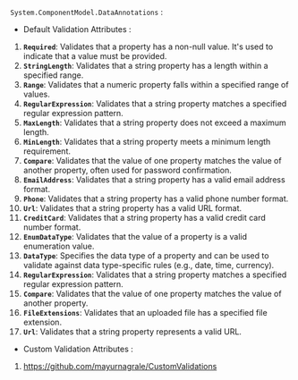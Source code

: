 `System.ComponentModel.DataAnnotations` :

- Default Validation Attributes :

1. **`Required`**: Validates that a property has a non-null value. It's used to indicate that a value must be provided.
2. **`StringLength`**: Validates that a string property has a length within a specified range.
3. **`Range`**: Validates that a numeric property falls within a specified range of values.
4. **`RegularExpression`**: Validates that a string property matches a specified regular expression pattern.
5. **`MaxLength`**: Validates that a string property does not exceed a maximum length.
6. **`MinLength`**: Validates that a string property meets a minimum length requirement.
7. **`Compare`**: Validates that the value of one property matches the value of another property, often used for password confirmation.
8. **`EmailAddress`**: Validates that a string property has a valid email address format.
9. **`Phone`**: Validates that a string property has a valid phone number format.
10. **`Url`**: Validates that a string property has a valid URL format.
11. **`CreditCard`**: Validates that a string property has a valid credit card number format.
12. **`EnumDataType`**: Validates that the value of a property is a valid enumeration value.
13. **`DataType`**: Specifies the data type of a property and can be used to validate against data type-specific rules (e.g., date, time, currency).
14. **`RegularExpression`**: Validates that a string property matches a specified regular expression pattern.
15. **`Compare`**: Validates that the value of one property matches the value of another property.
16. **`FileExtensions`**: Validates that an uploaded file has a specified file extension.
17. **`Url`**: Validates that a string property represents a valid URL.

- Custom Validation Attributes :
1. https://github.com/mayurnagrale/CustomValidations